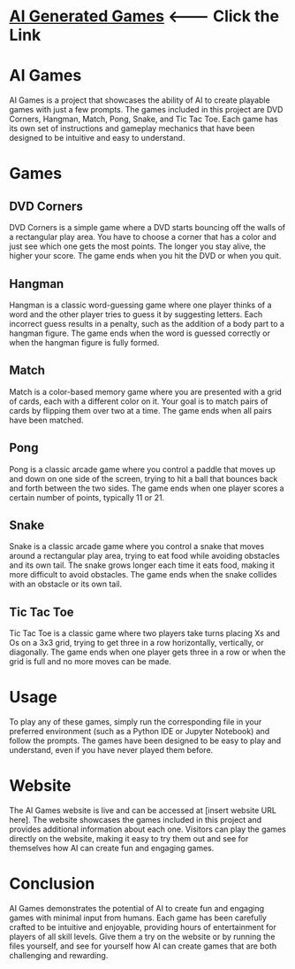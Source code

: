 # [AI Generated Games](https://mckayfackrell.github.io/ai-games/index.html)  <--- Click the Link

# AI Games

AI Games is a project that showcases the ability of AI to create playable games with just a few prompts. The games included in this project are DVD Corners, Hangman, Match, Pong, Snake, and Tic Tac Toe. Each game has its own set of instructions and gameplay mechanics that have been designed to be intuitive and easy to understand.

# Games

## DVD Corners
DVD Corners is a simple game where a DVD starts bouncing off the walls of a rectangular play area. You have to choose a corner that has a color and just see which one gets the most points. The longer you stay alive, the higher your score. The game ends when you hit the DVD or when you quit.

## Hangman
Hangman is a classic word-guessing game where one player thinks of a word and the other player tries to guess it by suggesting letters. Each incorrect guess results in a penalty, such as the addition of a body part to a hangman figure. The game ends when the word is guessed correctly or when the hangman figure is fully formed.

## Match
Match is a color-based memory game where you are presented with a grid of cards, each with a different color on it. Your goal is to match pairs of cards by flipping them over two at a time. The game ends when all pairs have been matched.

## Pong
Pong is a classic arcade game where you control a paddle that moves up and down on one side of the screen, trying to hit a ball that bounces back and forth between the two sides. The game ends when one player scores a certain number of points, typically 11 or 21.

## Snake
Snake is a classic arcade game where you control a snake that moves around a rectangular play area, trying to eat food while avoiding obstacles and its own tail. The snake grows longer each time it eats food, making it more difficult to avoid obstacles. The game ends when the snake collides with an obstacle or its own tail.

## Tic Tac Toe
Tic Tac Toe is a classic game where two players take turns placing Xs and Os on a 3x3 grid, trying to get three in a row horizontally, vertically, or diagonally. The game ends when one player gets three in a row or when the grid is full and no more moves can be made.

# Usage

To play any of these games, simply run the corresponding file in your preferred environment (such as a Python IDE or Jupyter Notebook) and follow the prompts. The games have been designed to be easy to play and understand, even if you have never played them before.

# Website

The AI Games website is live and can be accessed at [insert website URL here]. The website showcases the games included in this project and provides additional information about each one. Visitors can play the games directly on the website, making it easy to try them out and see for themselves how AI can create fun and engaging games.

# Conclusion

AI Games demonstrates the potential of AI to create fun and engaging games with minimal input from humans. Each game has been carefully crafted to be intuitive and enjoyable, providing hours of entertainment for players of all skill levels. Give them a try on the website or by running the files yourself, and see for yourself how AI can create games that are both challenging and rewarding.
